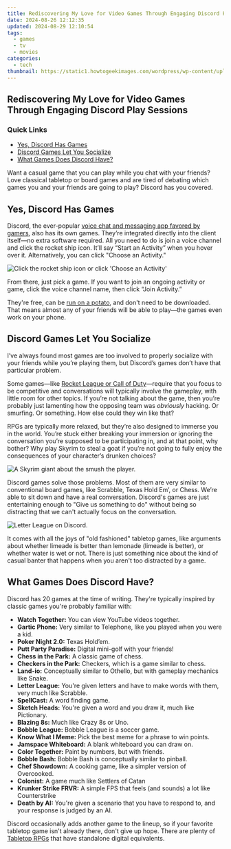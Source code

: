 ```yaml
---
title: Rediscovering My Love for Video Games Through Engaging Discord Play Sessions
date: 2024-08-26 12:12:35
updated: 2024-08-29 12:10:54
tags:
  - games
  - tv
  - movies
categories:
  - tech
thumbnail: https://static1.howtogeekimages.com/wordpress/wp-content/uploads/2024/05/a-hand-holding-a-smartphone-with-the-discord-logo-on-the-screen-and-in-the-background-screens-with-discord-games.jpg
---
```


## Rediscovering My Love for Video Games Through Engaging Discord Play Sessions

### Quick Links

* [Yes, Discord Has Games](https://fox-blue.techidaily.com/new-2024-approved-revamping-your-mobile-melodies-an-expert-iphone-ringtone-guide/)
* [Discord Games Let You Socialize](https://apple-account.techidaily.com/how-to-get-the-apple-id-verification-code-from-iphone-13-pro-in-the-best-ways-by-drfone-ios/)
* [What Games Does Discord Have?](https://tiktok-clips.techidaily.com/in-2024-accidental-tiktok-update-restore-or-reload-content/)

 Want a casual game that you can play while you chat with your friends? Love classical tabletop or board games and are tired of debating which games you and your friends are going to play? Discord has you covered. 

##  Yes, Discord Has Games

 Discord, the ever-popular [voice chat and messaging app favored by gamers](https://extra-lessons.techidaily.com/best-of-the-best-ultimate-list-of-gopro-casings-for-2024/), also has its own games. They’re integrated directly into the client itself—no extra software required. All you need to do is join a voice channel and click the rocket ship icon. It’ll say “Start an Activity” when you hover over it. Alternatively, you can click "Choose an Activity."

![Click the rocket ship icon or click 'Choose an Activity'](https://static1.howtogeekimages.com/wordpress/wp-content/uploads/2024/05/click-1-of-hte-three-options.png) 

 From there, just pick a game. If you want to join an ongoing activity or game, click the voice channel name, then click “Join Activity.”

 They're free, can be [run on a potato](https://tiktok-videos.techidaily.com/transform-your-tiktok-avatar-instruction-manual-for-change/), and don't need to be downloaded. That means almost any of your friends will be able to play—the games even work on your phone. 

##  Discord Games Let You Socialize

 I’ve always found most games are too involved to properly socialize with your friends while you’re playing them, but Discord’s games don’t have that particular problem.

 Some games—like [Rocket League or Call of Duty](https://facebook-video-footage.techidaily.com/new-achieve-high-rankings-on-youtube-with-top-seo-tips-1-11-for-2024/)—require that you focus to be competitive and conversations will typically involve the gameplay, with little room for other topics. If you’re not talking about the game, then you’re probably just lamenting how the opposing team was _obviously_ hacking. Or smurfing. Or something. How else could they win like that?

 RPGs are typically more relaxed, but they’re also designed to immerse you in the world. You’re stuck either breaking your immersion or ignoring the conversation you’re supposed to be participating in, and at that point, why bother? Why play Skyrim to steal a goat if you’re not going to fully enjoy the consequences of your character’s drunken choices?

![A Skyrim giant about the smush the player.](https://static1.howtogeekimages.com/wordpress/wp-content/uploads/2024/05/20240506212557_1.jpg) 

 Discord games solve those problems. Most of them are very similar to conventional board games, like Scrabble, Texas Hold Em’, or Chess. We’re able to sit down and have a real conversation. Discord's games are just entertaining enough to "Give us something to do" without being so distracting that we can't actually focus on the conversation.

![Letter League on Discord.](https://static1.howtogeekimages.com/wordpress/wp-content/uploads/2024/05/letter-league.png) 

 It comes with all the joys of "old fashioned" tabletop games, like arguments about whether limeade is better than lemonade (limeade is better), or whether water is wet or not. There is just something nice about the kind of casual banter that happens when you aren't too distracted by a game. 

##  What Games Does Discord Have?

 Discord has 20 games at the time of writing. They're typically inspired by classic games you're probably familiar with:

* **Watch Together:** You can view YouTube videos together.
* **Gartic Phone:** Very similar to Telephone, like you played when you were a kid.
* **Poker Night 2.0:** Texas Hold’em.
* **Putt Party Paradise:** Digital mini-golf with your friends!
* **Chess in the Park:** A classic game of chess.
* **Checkers in the Park:** Checkers, which is a game similar to chess.
* **Land-io:** Conceptually similar to Othello, but with gameplay mechanics like Snake.
* **Letter League:** You're given letters and have to make words with them, very much like Scrabble.
* **SpellCast:** A word finding game.
* **Sketch Heads:** You're given a word and you draw it, much like Pictionary.
* **Blazing 8s:** Much like Crazy 8s or Uno.
* **Bobble League:** Bobble League is a soccer game.
* **Know What I Meme:** Pick the best meme for a phrase to win points.
* **Jamspace Whiteboard:** A blank whiteboard you can draw on.
* **Color Together:** Paint by numbers, but with friends.
* **Bobble Bash:** Bobble Bash is conceptually similar to pinball.
* **Chef Showdown:** A cooking game, like a simpler version of Overcooked.
* **Colonist:** A game much like Settlers of Catan
* **Krunker Strike FRVR:** A simple FPS that feels (and sounds) a lot like Counterstrike
* **Death by AI:** You're given a scenario that you have to respond to, and your response is judged by an AI.

 Discord occasionally adds another game to the lineup, so if your favorite tabletop game isn't already there, don't give up hope. There are plenty of [Tabletop RPGs](https://ai-topics.techidaily.com/in-2024-what-is-an-ai-presentation-maker/) that have standalone digital equivalents.

<ins class="adsbygoogle"
     style="display:block"
     data-ad-format="autorelaxed"
     data-ad-client="ca-pub-7571918770474297"
     data-ad-slot="1223367746"></ins>



<ins class="adsbygoogle"
     style="display:block"
     data-ad-client="ca-pub-7571918770474297"
     data-ad-slot="8358498916"
     data-ad-format="auto"
     data-full-width-responsive="true"></ins>

